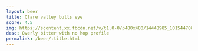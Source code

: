 ```yaml
---
layout: beer
title: Clare valley bulls eye
score: 4.5
img: https://scontent.xx.fbcdn.net/v/t1.0-0/p480x480/14448985_10154470807198745_1941773766117119359_n.jpg?oh=f70fdc780e1c4952da9e55e9eedb6b73&oe=588A8851
desc: Overly bitter with no hop profile
permalink: /beer/:title.html
---
```

